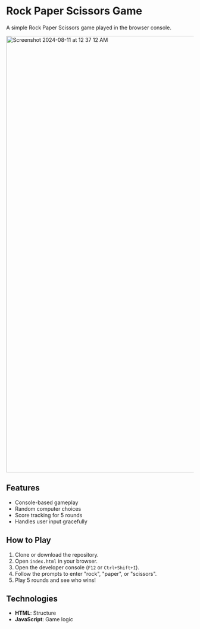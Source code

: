 # Rock Paper Scissors Game

A simple Rock Paper Scissors game played in the browser console.

<img width="1169" alt="Screenshot 2024-08-11 at 12 37 12 AM" src="https://github.com/user-attachments/assets/d5a865dd-82c8-45c0-83c8-6dee41843581">


## Features

- Console-based gameplay
- Random computer choices
- Score tracking for 5 rounds
- Handles user input gracefully

## How to Play

1. Clone or download the repository.
2. Open `index.html` in your browser.
3. Open the developer console (`F12` or `Ctrl+Shift+I`).
4. Follow the prompts to enter "rock", "paper", or "scissors".
5. Play 5 rounds and see who wins!

## Technologies

- **HTML**: Structure
- **JavaScript**: Game logic


